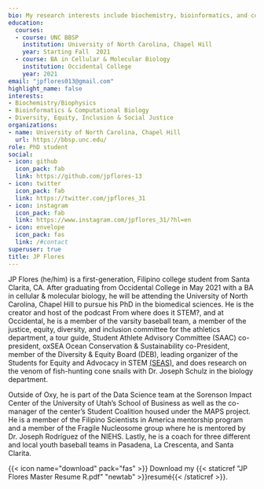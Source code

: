 ```yaml
---
bio: My research interests include biochemistry, bioinformatics, and computational biology.
education:
  courses:
  - course: UNC BBSP
    institution: University of North Carolina, Chapel Hill
    year: Starting Fall  2021
  - course: BA in Cellular & Molecular Biology
    institution: Occidental College
    year: 2021
email: "jpflores013@gmail.com"
highlight_name: false
interests:
- Biochemistry/Biophysics
- Bioinformatics & Computational Biology 
- Diversity, Equity, Inclusion & Social Justice
organizations:
- name: University of North Carolina, Chapel Hill
  url: https://bbsp.unc.edu/
role: PhD student
social:
- icon: github
  icon_pack: fab
  link: https://github.com/jpflores-13
- icon: twitter
  icon_pack: fab
  link: https://twitter.com/jpflores_31
- icon: instagram
  icon_pack: fab
  link: https://www.instagram.com/jpflores_31/?hl=en
- icon: envelope
  icon_pack: fas
  link: /#contact
superuser: true
title: JP Flores
---
```


JP Flores (he/him) is a first-generation, Filipino college student from Santa Clarita, CA. After graduating from Occidental College in May 2021 with a BA in cellular & molecular biology, he will be attending the University of North Carolina, Chapel Hill to pursue his PhD in the biomedical sciences. He is the creator and host of the podcast From where does it STEM?, and at Occidental, he is a member of the varsity baseball team, a member of the justice, equity, diversity, and inclusion committee for the athletics department, a tour guide, Student Athlete Advisory Committee (SAAC) co-president, oxSEA Ocean Conservation & Sustainability co-President, member of the Diversity & Equity Board (DEB), leading organizer of the Students for Equity and Advocacy in STEM [(SEAS)](http://oxyseas.rbind.io/), and does research on the venom of fish-hunting cone snails with Dr. Joseph Schulz in the biology department. 


Outside of Oxy, he is part of the Data Science team at the Sorenson Impact Center of the University of Utah’s School of Business as well as the co-manager of the center’s Student Coalition housed under the MAPS project. He is a member of the Filipino Scientists in America mentorship program and a member of the Fragile Nucleosome group where he is mentored by Dr. Joseph Rodríguez of the NIEHS. Lastly, he is a coach for three different and local youth baseball teams in Pasadena, La Crescenta, and Santa Clarita. 

{{< icon name="download" pack="fas" >}} Download my {{< staticref "JP Flores Master Resume R.pdf" "newtab" >}}resumé{{< /staticref >}}.
